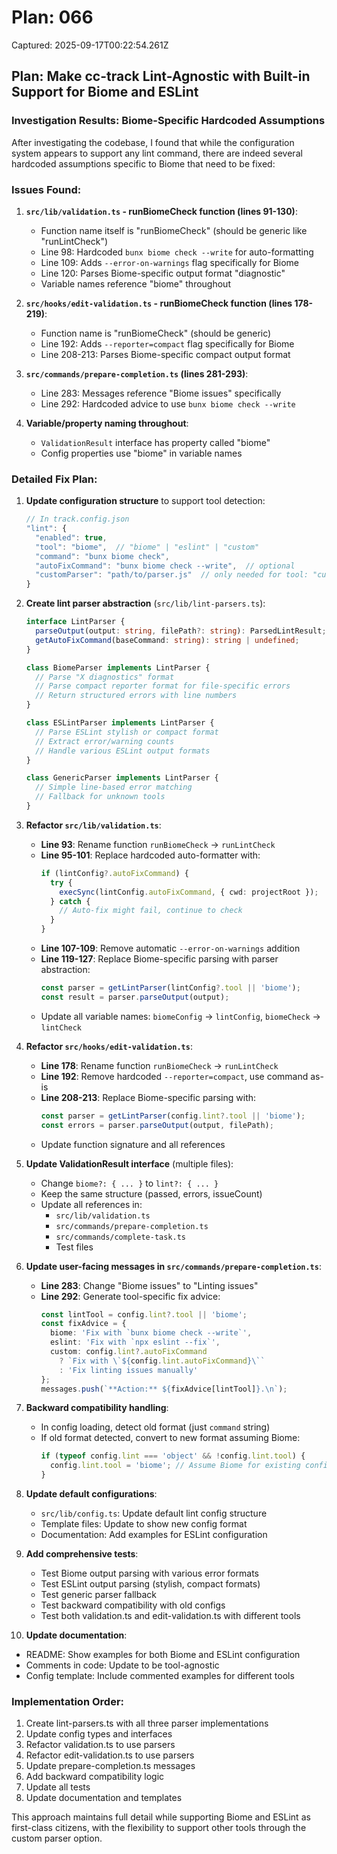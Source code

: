 # Plan: 066

Captured: 2025-09-17T00:22:54.261Z

## Plan: Make cc-track Lint-Agnostic with Built-in Support for Biome and ESLint

### Investigation Results: Biome-Specific Hardcoded Assumptions

After investigating the codebase, I found that while the configuration system appears to support any lint command, there are indeed several hardcoded assumptions specific to Biome that need to be fixed:

### Issues Found:

1. **`src/lib/validation.ts` - runBiomeCheck function (lines 91-130)**:
   - Function name itself is "runBiomeCheck" (should be generic like "runLintCheck")
   - Line 98: Hardcoded `bunx biome check --write` for auto-formatting
   - Line 109: Adds `--error-on-warnings` flag specifically for Biome
   - Line 120: Parses Biome-specific output format "diagnostic"
   - Variable names reference "biome" throughout

2. **`src/hooks/edit-validation.ts` - runBiomeCheck function (lines 178-219)**:
   - Function name is "runBiomeCheck" (should be generic)
   - Line 192: Adds `--reporter=compact` flag specifically for Biome
   - Line 208-213: Parses Biome-specific compact output format

3. **`src/commands/prepare-completion.ts` (lines 281-293)**:
   - Line 283: Messages reference "Biome issues" specifically
   - Line 292: Hardcoded advice to use `bunx biome check --write`

4. **Variable/property naming throughout**:
   - `ValidationResult` interface has property called "biome"
   - Config properties use "biome" in variable names

### Detailed Fix Plan:

1. **Update configuration structure** to support tool detection:
   ```typescript
   // In track.config.json
   "lint": {
     "enabled": true,
     "tool": "biome",  // "biome" | "eslint" | "custom"
     "command": "bunx biome check",
     "autoFixCommand": "bunx biome check --write",  // optional
     "customParser": "path/to/parser.js"  // only needed for tool: "custom"
   }
   ```

2. **Create lint parser abstraction** (`src/lib/lint-parsers.ts`):
   ```typescript
   interface LintParser {
     parseOutput(output: string, filePath?: string): ParsedLintResult;
     getAutoFixCommand(baseCommand: string): string | undefined;
   }
   
   class BiomeParser implements LintParser {
     // Parse "X diagnostics" format
     // Parse compact reporter format for file-specific errors
     // Return structured errors with line numbers
   }
   
   class ESLintParser implements LintParser {
     // Parse ESLint stylish or compact format
     // Extract error/warning counts
     // Handle various ESLint output formats
   }
   
   class GenericParser implements LintParser {
     // Simple line-based error matching
     // Fallback for unknown tools
   }
   ```

3. **Refactor `src/lib/validation.ts`**:
   - **Line 93**: Rename function `runBiomeCheck` → `runLintCheck`
   - **Line 95-101**: Replace hardcoded auto-formatter with:
     ```typescript
     if (lintConfig?.autoFixCommand) {
       try {
         execSync(lintConfig.autoFixCommand, { cwd: projectRoot });
       } catch {
         // Auto-fix might fail, continue to check
       }
     }
     ```
   - **Line 107-109**: Remove automatic `--error-on-warnings` addition
   - **Line 119-127**: Replace Biome-specific parsing with parser abstraction:
     ```typescript
     const parser = getLintParser(lintConfig?.tool || 'biome');
     const result = parser.parseOutput(output);
     ```
   - Update all variable names: `biomeConfig` → `lintConfig`, `biomeCheck` → `lintCheck`

4. **Refactor `src/hooks/edit-validation.ts`**:
   - **Line 178**: Rename function `runBiomeCheck` → `runLintCheck`
   - **Line 192**: Remove hardcoded `--reporter=compact`, use command as-is
   - **Line 208-213**: Replace Biome-specific parsing with:
     ```typescript
     const parser = getLintParser(config.lint?.tool || 'biome');
     const errors = parser.parseOutput(output, filePath);
     ```
   - Update function signature and all references

5. **Update ValidationResult interface** (multiple files):
   - Change `biome?: { ... }` to `lint?: { ... }`
   - Keep the same structure (passed, errors, issueCount)
   - Update all references in:
     - `src/lib/validation.ts`
     - `src/commands/prepare-completion.ts`
     - `src/commands/complete-task.ts`
     - Test files

6. **Update user-facing messages in `src/commands/prepare-completion.ts`**:
   - **Line 283**: Change "Biome issues" to "Linting issues"
   - **Line 292**: Generate tool-specific fix advice:
     ```typescript
     const lintTool = config.lint?.tool || 'biome';
     const fixAdvice = {
       biome: 'Fix with `bunx biome check --write`',
       eslint: 'Fix with `npx eslint --fix`',
       custom: config.lint?.autoFixCommand 
         ? `Fix with \`${config.lint.autoFixCommand}\``
         : 'Fix linting issues manually'
     };
     messages.push(`**Action:** ${fixAdvice[lintTool]}.\n`);
     ```

7. **Backward compatibility handling**:
   - In config loading, detect old format (just `command` string)
   - If old format detected, convert to new format assuming Biome:
     ```typescript
     if (typeof config.lint === 'object' && !config.lint.tool) {
       config.lint.tool = 'biome'; // Assume Biome for existing configs
     }
     ```

8. **Update default configurations**:
   - `src/lib/config.ts`: Update default lint config structure
   - Template files: Update to show new config format
   - Documentation: Add examples for ESLint configuration

9. **Add comprehensive tests**:
   - Test Biome output parsing with various error formats
   - Test ESLint output parsing (stylish, compact formats)
   - Test generic parser fallback
   - Test backward compatibility with old configs
   - Test both validation.ts and edit-validation.ts with different tools

10. **Update documentation**:
   - README: Show examples for both Biome and ESLint configuration
   - Comments in code: Update to be tool-agnostic
   - Config template: Include commented examples for different tools

### Implementation Order:
1. Create lint-parsers.ts with all three parser implementations
2. Update config types and interfaces
3. Refactor validation.ts to use parsers
4. Refactor edit-validation.ts to use parsers
5. Update prepare-completion.ts messages
6. Add backward compatibility logic
7. Update all tests
8. Update documentation and templates

This approach maintains full detail while supporting Biome and ESLint as first-class citizens, with the flexibility to support other tools through the custom parser option.